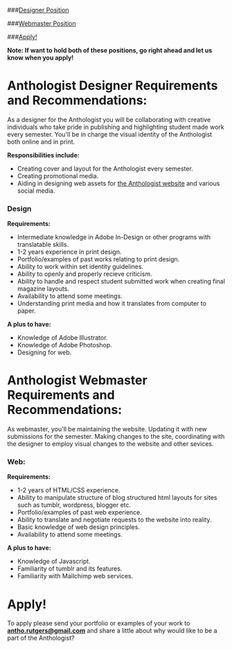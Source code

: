 ###[Designer Position](#design)

###[Webmaster Position](#web)

###[Apply!](#apply)

**Note: If want to hold both of these positions, go right ahead and let us know when you apply!**

# <a name="design"></a> Anthologist Designer Requirements and Recommendations:

As a designer for the Anthologist you will be collaborating with creative individuals who take pride in publishing and highlighting student made work every semester. You'll be in charge the visual identity of the Anthologist both online and in print.

**Responsibilities include:**
- Creating cover and layout for the Anthologist every semester.
- Creating promotional media.
- Aiding in designing web assets for [the Anthologist website](http://theAntho.com) and various social media.


### Design
**Requirements:**
- Intermediate knowledge in Adobe In-Design or other programs with translatable skills.
- 1-2 years experience in print design.
- Portfolio/examples of past works relating to print design.
- Ability to work within set identity guidelines.
- Ability to openly and properly recieve criticism.
- Ability to handle and respect student submitted work when creating final magazine layouts.
- Availability to attend some meetings.
- Understanding print media and how it translates from computer to paper.

**A plus to have:**
- Knowledge of Adobe Illustrator.
- Knowledge of Adobe Photoshop.
- Designing for web.


# <a name="web"></a> Anthologist Webmaster Requirements and Recommendations:

As webmaster, you'll be maintaining the website. Updating it with new submissions for the semester. Making changes to the site, coordinating with the designer to employ visual changes to the website and other sevices.

### Web:

**Requirements:**
- 1-2 years of HTML/CSS experience.
- Ability to manipulate structure of blog structured html layouts for sites such as tumblr, wordpress, blogger etc.
- Portfolio/examples of past web experience.
- Ability to translate and negotiate requests to the website into reality.
- Basic knowledge of web design principles.
- Availability to attend some meetings.

**A plus to have:**
- Knowledge of Javascript.
- Familiarity of tumblr and its features.
- Familiarity with Mailchimp web services.

# <a name="apply"></a> Apply!

To apply please send your portfolio or examples of your work to **[antho.rutgers@gmail.com](mailto:antho.rutgers@gmail.com)** and share a little about why would like to be a part of the Anthologist?
